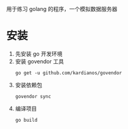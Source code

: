 用于练习 golang 的程序，一个模拟数据服务器

# 安装

 1. 先安装 go 开发环境
 2. 安装 govendor 工具
    ```
    go get -u github.com/kardianos/govendor
    ```
 3. 安装依赖包
    ```
    govendor sync
    ```
 4. 编译项目
    ```
    go build
    ```
